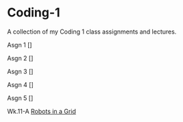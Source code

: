 # Coding-1
A collection of my Coding 1 class assignments and lectures.

Asgn 1 []

Asgn 2 []

Asgn 3 []

Asgn 4 []

Asgn 5 []

Wk.11-A [Robots in a Grid](https://replit.com/@AlanGarica/Coding-1-Wk-11a)
